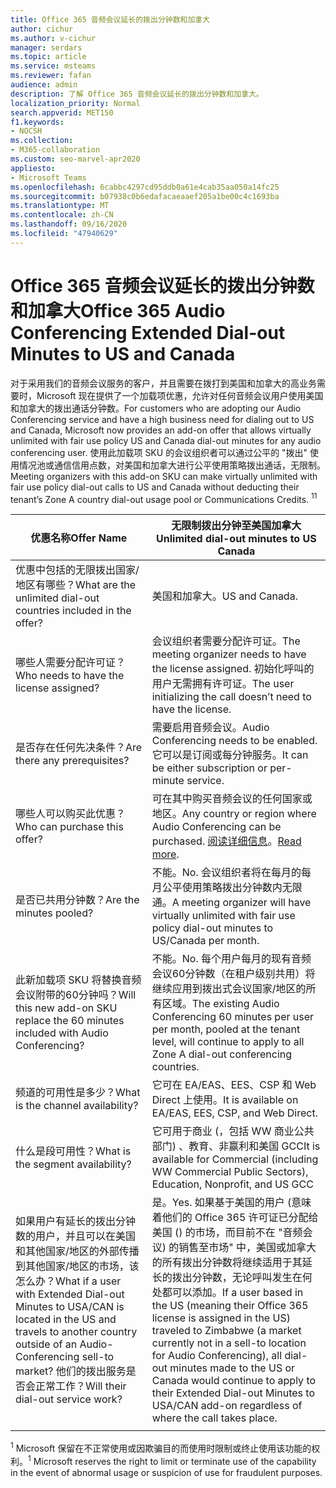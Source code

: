 ```yaml
---
title: Office 365 音频会议延长的拨出分钟数和加拿大
author: cichur
ms.author: v-cichur
manager: serdars
ms.topic: article
ms.service: msteams
ms.reviewer: fafan
audience: admin
description: 了解 Office 365 音频会议延长的拨出分钟数和加拿大。
localization_priority: Normal
search.appverid: MET150
f1.keywords:
- NOCSH
ms.collection:
- M365-collaboration
ms.custom: seo-marvel-apr2020
appliesto:
- Microsoft Teams
ms.openlocfilehash: 6cabbc4297cd95ddb0a61e4cab35aa050a14fc25
ms.sourcegitcommit: b07938c0b6edafacaeaaef205a1be00c4c1693ba
ms.translationtype: MT
ms.contentlocale: zh-CN
ms.lasthandoff: 09/16/2020
ms.locfileid: "47940629"
---
```

# <a name="office-365-audio-conferencing-extended-dial-out-minutes-to-us-and-canada"></a><span data-ttu-id="459ca-103">Office 365 音频会议延长的拨出分钟数和加拿大</span><span class="sxs-lookup"><span data-stu-id="459ca-103">Office 365 Audio Conferencing Extended Dial-out Minutes to US and Canada</span></span>

<span data-ttu-id="459ca-104">对于采用我们的音频会议服务的客户，并且需要在拨打到美国和加拿大的高业务需要时，Microsoft 现在提供了一个加载项优惠，允许对任何音频会议用户使用美国和加拿大的拨出通话分钟数。</span><span class="sxs-lookup"><span data-stu-id="459ca-104">For customers who are adopting our Audio Conferencing service and have a high business need for dialing out to US and Canada, Microsoft now provides an add-on offer that allows virtually unlimited with fair use policy US and Canada dial-out minutes for any audio conferencing user.</span></span> <span data-ttu-id="459ca-105">使用此加载项 SKU 的会议组织者可以通过公平的 "拨出" 使用情况池或通信信用点数，对美国和加拿大进行公平使用策略拨出通话，无限制。</span><span class="sxs-lookup"><span data-stu-id="459ca-105">Meeting organizers with this add-on SKU can make virtually unlimited with fair use policy dial-out calls to US and Canada without deducting their tenant’s Zone A country dial-out usage pool or Communications Credits.</span></span> <span data-ttu-id="459ca-106"><sup>1</sup></span><span class="sxs-lookup"><span data-stu-id="459ca-106"><sup>1</sup></span></span>

|<span data-ttu-id="459ca-107">优惠名称</span><span class="sxs-lookup"><span data-stu-id="459ca-107">Offer Name</span></span> | <span data-ttu-id="459ca-108">无限制拨出分钟至美国加拿大</span><span class="sxs-lookup"><span data-stu-id="459ca-108">Unlimited dial-out minutes to US Canada</span></span> |
|-----|------|
| <span data-ttu-id="459ca-109">优惠中包括的无限拨出国家/地区有哪些？</span><span class="sxs-lookup"><span data-stu-id="459ca-109">What are the unlimited dial-out countries included in the offer?</span></span>| <span data-ttu-id="459ca-110">美国和加拿大。</span><span class="sxs-lookup"><span data-stu-id="459ca-110">US and Canada.</span></span>|
| <span data-ttu-id="459ca-111">哪些人需要分配许可证？</span><span class="sxs-lookup"><span data-stu-id="459ca-111">Who needs to have the license assigned?</span></span> | <span data-ttu-id="459ca-112">会议组织者需要分配许可证。</span><span class="sxs-lookup"><span data-stu-id="459ca-112">The meeting organizer needs to have the license assigned.</span></span> <span data-ttu-id="459ca-113">初始化呼叫的用户无需拥有许可证。</span><span class="sxs-lookup"><span data-stu-id="459ca-113">The user initializing the call doesn’t need to have the license.</span></span> |
| <span data-ttu-id="459ca-114">是否存在任何先决条件？</span><span class="sxs-lookup"><span data-stu-id="459ca-114">Are there any prerequisites?</span></span> | <span data-ttu-id="459ca-115">需要启用音频会议。</span><span class="sxs-lookup"><span data-stu-id="459ca-115">Audio Conferencing needs to be enabled.</span></span> <span data-ttu-id="459ca-116">它可以是订阅或每分钟服务。</span><span class="sxs-lookup"><span data-stu-id="459ca-116">It can be either subscription or per-minute service.</span></span>|
| <span data-ttu-id="459ca-117">哪些人可以购买此优惠？</span><span class="sxs-lookup"><span data-stu-id="459ca-117">Who can purchase this offer?</span></span> | <span data-ttu-id="459ca-118">可在其中购买音频会议的任何国家或地区。</span><span class="sxs-lookup"><span data-stu-id="459ca-118">Any country or region where Audio Conferencing can be purchased.</span></span> <span data-ttu-id="459ca-119">[阅读详细信息](country-and-region-availability-for-audio-conferencing-and-calling-plans/country-and-region-availability-for-audio-conferencing-and-calling-plans.md)。</span><span class="sxs-lookup"><span data-stu-id="459ca-119">[Read more](country-and-region-availability-for-audio-conferencing-and-calling-plans/country-and-region-availability-for-audio-conferencing-and-calling-plans.md).</span></span>|
| <span data-ttu-id="459ca-120">是否已共用分钟数？</span><span class="sxs-lookup"><span data-stu-id="459ca-120">Are the minutes pooled?</span></span>  |<span data-ttu-id="459ca-121">不能。</span><span class="sxs-lookup"><span data-stu-id="459ca-121">No.</span></span> <span data-ttu-id="459ca-122">会议组织者将在每月的每月公平使用策略拨出分钟数内无限通。</span><span class="sxs-lookup"><span data-stu-id="459ca-122">A meeting organizer will have virtually unlimited with fair use policy dial-out minutes to US/Canada per month.</span></span> |
| <span data-ttu-id="459ca-123">此新加载项 SKU 将替换音频会议附带的60分钟吗？</span><span class="sxs-lookup"><span data-stu-id="459ca-123">Will this new add-on SKU replace the 60 minutes included with Audio Conferencing?</span></span> | <span data-ttu-id="459ca-124">不能。</span><span class="sxs-lookup"><span data-stu-id="459ca-124">No.</span></span> <span data-ttu-id="459ca-125">每个用户每月的现有音频会议60分钟数（在租户级别共用）将继续应用到拨出式会议国家/地区的所有区域。</span><span class="sxs-lookup"><span data-stu-id="459ca-125">The existing Audio Conferencing 60 minutes per user per month, pooled at the tenant level, will continue to apply to all Zone A dial-out conferencing countries.</span></span>|
| <span data-ttu-id="459ca-126">频道的可用性是多少？</span><span class="sxs-lookup"><span data-stu-id="459ca-126">What is the channel availability?</span></span>  | <span data-ttu-id="459ca-127">它可在 EA/EAS、EES、CSP 和 Web Direct 上使用。</span><span class="sxs-lookup"><span data-stu-id="459ca-127">It is available on EA/EAS, EES, CSP, and Web Direct.</span></span>  |
| <span data-ttu-id="459ca-128">什么是段可用性？</span><span class="sxs-lookup"><span data-stu-id="459ca-128">What is the segment availability?</span></span> | <span data-ttu-id="459ca-129">它可用于商业 (，包括 WW 商业公共部门) 、教育、非赢利和美国 GCC</span><span class="sxs-lookup"><span data-stu-id="459ca-129">It is available for Commercial (including WW Commercial Public Sectors), Education, Nonprofit, and US GCC</span></span> |
| <span data-ttu-id="459ca-130">如果用户有延长的拨出分钟数的用户，并且可以在美国和其他国家/地区的外部传播到其他国家/地区的市场，该怎么办？</span><span class="sxs-lookup"><span data-stu-id="459ca-130">What if a user with Extended Dial-out Minutes to USA/CAN is located in the US and travels to another country outside of an Audio-Conferencing sell-to market?</span></span> <span data-ttu-id="459ca-131">他们的拨出服务是否会正常工作？</span><span class="sxs-lookup"><span data-stu-id="459ca-131">Will their dial-out service work?</span></span> | <span data-ttu-id="459ca-132">是。</span><span class="sxs-lookup"><span data-stu-id="459ca-132">Yes.</span></span> <span data-ttu-id="459ca-133">如果基于美国的用户 (意味着他们的 Office 365 许可证已分配给美国 () 的市场，而目前不在 "音频会议) 的销售至市场" 中，美国或加拿大的所有拨出分钟数将继续适用于其延长的拨出分钟数，无论呼叫发生在何处都可以添加。</span><span class="sxs-lookup"><span data-stu-id="459ca-133">If a user based in the US (meaning their Office 365 license is assigned in the US) traveled to Zimbabwe (a market currently not in a sell-to location for Audio Conferencing), all dial-out minutes made to the US or Canada would continue to apply to their Extended Dial-out Minutes to USA/CAN add-on regardless of where the call takes place.</span></span> |
|||

<span data-ttu-id="459ca-134"><sup>1</sup> Microsoft 保留在不正常使用或因欺骗目的而使用时限制或终止使用该功能的权利。</span><span class="sxs-lookup"><span data-stu-id="459ca-134"><sup>1</sup> Microsoft reserves the right to limit or terminate use of the capability in the event of abnormal usage or suspicion of use for fraudulent purposes.</span></span>
